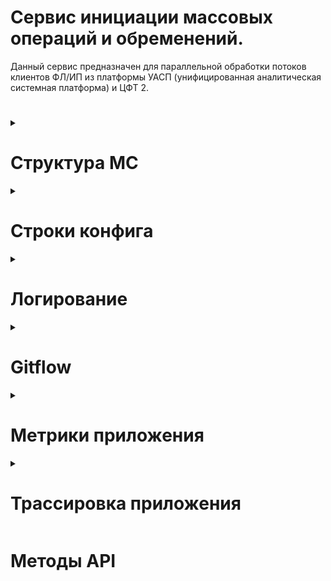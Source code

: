 # Сервис инициации массовых операций и обременений.
Данный сервис предназначен для параллельной обработки потоков клиентов ФЛ/ИП из платформы УАСП (унифицированная аналитическая системная платформа) и ЦФТ 2.

# 
<details>
  <summary><h1>Структура МС</h1></summary> 

Микросервис состоит из 6 проектов:

| Название						| Значение																	  |
| ------------------------------|----------------------------------------------------------------------------:|
| CENTROS.Imo.Application       | входная точка проекта, которая содержит WebApi							  |
| CENTROS.Imo.Bl			    | бизнес слой проекта. Здесь лежат реализации	сервисов  + вся бизнес логика |
| CENTROS.Imo.DAL               | слой доступа данных. Общение с БД, реализация репозиториев                  |   
| CENTROS.Imo.Processes			| библиотека с описанными процессами в движке								  |
| CENTROS.Imo.Domain			| Модели (бизнес, интеграции). Абстракции (интерфейсы)						  |
| CENTROS.Imo.Pg				| Описание БД на PostgresSql в EF core										  |
</details>
<details>
  <summary><h1>Строки конфига</h1></summary> 
## Секция "ConnectionStrings"
| Название						| Назначение																  |
| ------------------------------|----------------------------------------------------------------------------:|
| mainDB				        | строка подключения к БД МС ИМО											  |

## Секция "Profile" - интеграция с профайлом
| Название						| Назначение																   |
| ------------------------------|-----------------------------------------------------------------------------:|
| FilePath				        | путь к файлу в shared folder системы Profile								   |
| FileName						| название файла с расширением системы Profile								   |
| ChunkLength					| количество строк в чанке при вставке в БД ФАСов из .csv файла системы Профайл|
  
</details>
<details>
  <summary><h1>Логирование</h1></summary> 
  
    1. Все exceptions записываются в LogError.
    2. Все манипуляции на create/update/delete в БД записываются как LogInfo
    3. Select в БД и простая информация записываются как LogTrace
</details>
<details>
<summary><h1>Gitflow</h1></summary> 
Есть 4 ветки: Master, Develop, Test, Release.

## Master
Ветка master предназначена для стабильной версии. Здесь лежит актуальная версия для пром среды.

## Develop
Ветка develop предназначена для dso стенда. Сюда сливаются все доработки из features для тестирования и отладки на dso. После чего features ветки сливаются в test.

## Test
Ветка test предназначена для стенда IFT. Сюда сливаются отлаженные на dso features ветки для последующего тестирования тестировщиками и аналитиками на ифт.

## Release
Ветка release предназначена для сборки релизов, путем ответливания от мастера и слива в release всех доработка из features, которые пойдут в пром. Далее ветка должна быть установлена на стенд предпрод для последующего тестирования 
тестировщиками и аналитиками. После удачной установки на пром - данная ветка сливается в master. Как стабильная версия.

## Bugfix
Ветка предназначена для исправления багов. Бранчуется от мастера и сливается в dso->test->release.

</details>

<details>
<summary><h1>Метрики приложения</h1></summary> 

Сбором метрик занимается Prometheus. Помимо системных метрик предоставленных из коробки в приложении будут реализованы кастомные метрики:

| Название										| Назначение																			|
| ----------------------------------------------|--------------------------------------------------------------------------------------:|
| active_db_connections							| количество активных подключений к БД													|
| <Фасы без обременений>						| количество пришедших ФАСов, у которых не существует в нашей БД документ обременения	|
| <Количество ФАСов из ПРОФАЙЛА>				| сколько ФАСов пришло в .csv документе от ПРОФАЙЛа										|
| <Количество необработанных ФАСов из ПРОФАЙЛа>	| сколько строк не обработалось из .csv документа от ПРОФАЙЛа							|
| <Количество ФАСов из УАСПА>					| сколько ФАСов пришло по кафке от УАСПА												|
| <Количество необработанных ФАСов из УАСПа>	| сколько ФАСов не обработалось из кафки от УАСПА										|
| <Кол-во отправленных ФАСов в МС Арестов>		| сколько ФАСов отправили в МС Арестов													|
| <Кол-во отправленных ФАСов в МС Взысканий>	| сколько ФАСов отправили в МС Взысканий												|
| <Кол-во отправленных ФАСов в МС Обременений>	| сколько ФАСов отправили в МС Обременений												|
| <Кол-во отправленных ФАСов в ЦЕНТРОС-1>		| сколько ФАСов отправили в ЦЕНТРОС-1													|
| <Кол-во запросов API>							| Кол-во запросов во все методы API, разбитые по методам								|
</details>
  
<details>
  <summary><h1>Трассировка приложения</h1></summary>
to be continued
</details>

# Методы API
